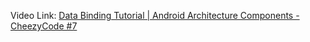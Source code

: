 Video Link: [Data Binding Tutorial | Android Architecture Components - CheezyCode #7](https://www.youtube.com/watch?v=9lCIocQ76CI&list=PLRKyZvuMYSIO0jLgj8g6sADnD0IBaWaw2&index=12)
